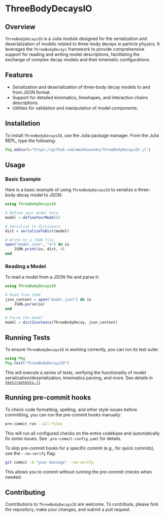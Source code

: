 # ThreeBodyDecaysIO

## Overview

`ThreeBodyDecaysIO` is a Julia module designed for the serialization and deserialization of models related to three-body decays in particle physics. It leverages the `ThreeBodyDecays` framework to provide comprehensive support for reading and writing model descriptions, facilitating the exchange of complex decay models and their kinematic configurations.

## Features

-   Serialization and deserialization of three-body decay models to and from JSON format.
-   Support for detailed kinematics, lineshapes, and interaction chains descriptions.
-   Utilities for validation and manipulation of model components.

## Installation

To install `ThreeBodyDecaysIO`, use the Julia package manager. From the Julia REPL, type the following:

```julia
Pkg.add(url="https://github.com/mmikhasenko/ThreeBodyDecaysIO.jl")
```

## Usage

### Basic Example

Here is a basic example of using `ThreeBodyDecaysIO` to serialize a three-body decay model to JSON:

```julia
using ThreeBodyDecaysIO

# Define your model here
model = defineYourModel()

# Serialize to dictionary
dict = serializeToDict(model)

# Write to a JSON file
open("model.json", "w") do io
    JSON.print(io, dict, 4)
end
```

### Reading a Model

To read a model from a JSON file and parse it:

```julia
using ThreeBodyDecaysIO

# Read from JSON
json_content = open("model.json") do io
    JSON.parse(io)
end

# Parse the model
model = dict2instance(ThreeBodyDecay, json_content)
```

## Running Tests

To ensure `ThreeBodyDecaysIO` is working correctly, you can run its test suite:

```julia
using Pkg
Pkg.test("ThreeBodyDecaysIO")
```

This will execute a series of tests, verifying the functionality of model serialization/deserialization, kinematics parsing, and more. See details in [`test/runtests.jl`](test/runtests.jl)

## Running pre-commit hooks

To check code formatting, spelling, and other style issues before committing, you can run the pre-commit hooks manually:

```sh
pre-commit run --all-files
```

This will run all configured checks on the entire codebase and automatically fix some issues. See `.pre-commit-config.yaml` for details.

To skip pre-commit hooks for a specific commit (e.g., for quick commits), use the `--no-verify` flag:

```sh
git commit -m "your message" --no-verify
```

This allows you to commit without running the pre-commit checks when needed.

## Contributing

Contributions to `ThreeBodyDecaysIO` are welcome. To contribute, please fork the repository, make your changes, and submit a pull request.
